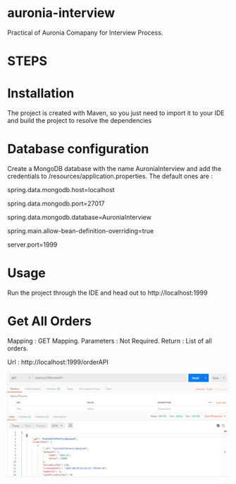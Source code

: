 # auronia-interview
Practical of Auronia Comapany for Interview Process.


# STEPS

# Installation

The project is created with Maven, so you just need to import it to your IDE and build the project to resolve the dependencies

# Database configuration

Create a MongoDB database with the name AuroniaInterview and add the credentials to /resources/application.properties.
The default ones are :

spring.data.mongodb.host=localhost

spring.data.mongodb.port=27017

spring.data.mongodb.database=AuroniaInterview

spring.main.allow-bean-definition-overriding=true

server.port=1999

# Usage

Run the project through the IDE and head out to http://localhost:1999

# Get All Orders

Mapping : GET Mapping.
Parameters : Not Required.
Return : List of all orders.

Url : http://localhost:1999/orderAPI

![alt text](https://github.com/umang4846/auronia-interview/blob/master/getAllOrders.PNG)



